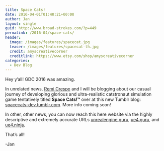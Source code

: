 ```yaml
---
title: Space Cats!
date: 2016-04-01T01:40:21+00:00
author: Jan
layout: single
guid: http://www.broad-strokes.com/?p=449
permalink: /2016-04/space-cats/
header:
  image: /images/features/spacecat.jpg
  teaser: /images/features/spacecat-th.jpg
  credit: amyscreativecorner
  creditlink: https://www.etsy.com/shop/amyscreativecorner
categories:
  - Dev Blog
---
```

Hey y&#8217;all! GDC 2016 was amazing.

In unrelated news, <a href="http://www.seforin.com" target="_blank">Remi Crespo</a> and I will be blogging about our casual journey of developing glorious and ultra-realistic catstronaut simulation game tentatively titled **Space Cats!™** over at this new Tumblr blog: [spacecats-dev.tumblr.com](http://spacecats-dev.tumblr.com/). More info coming soon!

In other, other news, you can now reach this here website via the highly descriptive and extremely accurate URLs <a href="http://www.unrealengine.guru" target="_blank">unrealengine.guru</a>, <a href="http://www.ue4.guru" target="_blank">ue4.guru</a>, and <a href="http://www.ue4.ninja" target="_blank">ue4.ninja</a>.

That&#8217;s all!

-Jan
